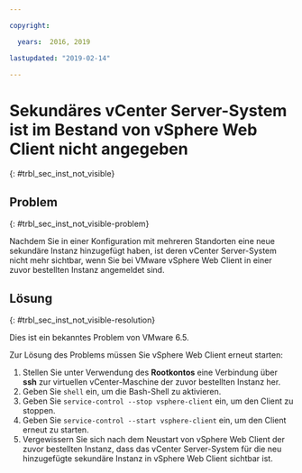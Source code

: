 ```yaml
---

copyright:

  years:  2016, 2019

lastupdated: "2019-02-14"

---
```


# Sekundäres vCenter Server-System ist im Bestand von vSphere Web Client nicht angegeben
{: #trbl_sec_inst_not_visible}

## Problem
{: #trbl_sec_inst_not_visible-problem}

Nachdem Sie in einer Konfiguration mit mehreren Standorten eine neue sekundäre Instanz hinzugefügt haben, ist deren vCenter Server-System nicht mehr sichtbar, wenn Sie bei VMware vSphere Web Client in einer zuvor bestellten Instanz angemeldet sind.

## Lösung
{: #trbl_sec_inst_not_visible-resolution}

Dies ist ein bekanntes Problem von VMware 6.5.

Zur Lösung des Problems müssen Sie vSphere Web Client erneut starten:

1. Stellen Sie unter Verwendung des **Rootkontos** eine Verbindung über **ssh** zur virtuellen vCenter-Maschine der zuvor bestellten Instanz her.
2. Geben Sie ``shell`` ein, um die Bash-Shell zu aktivieren.
3. Geben Sie `service-control --stop vsphere-client` ein, um den Client zu stoppen.
4. Geben Sie `service-control --start vsphere-client` ein, um den Client erneut zu starten.
5. Vergewissern Sie sich nach dem Neustart von vSphere Web Client der zuvor bestellten Instanz, dass das vCenter Server-System für die neu hinzugefügte sekundäre Instanz in vSphere Web Client sichtbar ist.
